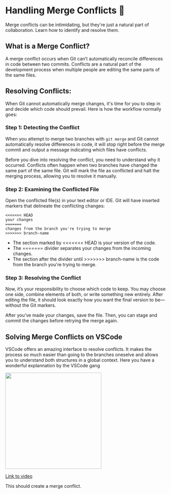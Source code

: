 # Handling Merge Conflicts 🚧

Merge conflicts can be intimidating, but they're just a natural part of collaboration. Learn how to identify and resolve them.

## What is a Merge Conflict?

A merge conflict occurs when Git can’t automatically reconcile differences in code between two commits. Conflicts are a natural part of the development process when multiple people are editing the same parts of the same files.

## Resolving Conflicts:

When Git cannot automatically merge changes, it's time for you to step in and decide which code should prevail. Here is how the workflow normally goes:

### Step 1: Detecting the Conflict

When you attempt to merge two branches with `git merge` and Git cannot automatically resolve differences in code, it will stop right before the merge commit and output a message indicating which files have conflicts.

Before you dive into resolving the conflict, you need to understand why it occurred. Conflicts often happen when two branches have changed the same part of the same file. Git will mark the file as conflicted and halt the merging process, allowing you to resolve it manually.

### Step 2: Examining the Conflicted File

Open the conflicted file(s) in your text editor or IDE. Git will have inserted markers that delineate the conflicting changes:

    <<<<<<< HEAD
    your changes
    =======
    changes from the branch you're trying to merge
    >>>>>>> branch-name

- The section marked by <<<<<<< HEAD is your version of the code.
- The ======= divider separates your changes from the incoming changes.
- The section after the divider until >>>>>>> branch-name is the code from the branch you're trying to merge.

### Step 3: Resolving the Conflict

Now, it’s your responsibility to choose which code to keep. You may choose one side, combine elements of both, or write something new entirely. After editing the file, it should look exactly how you want the final version to be—without the Git markers.

After you’ve made your changes, save the file. Then, you can stage and commit the changes before retrying the merge again. 

## Solving Merge Conflicts on VSCode

VSCode offers an amazing interface to resolve conflicts. It makes the process so much easier than going to the branches oneselve and allows you to understand both structures in a global context. Here you have a wonderful explannation by the VSCode gang

<img src="../images/HosPml1qkrghd.jpg" alt="" width="300" height="auto">

[Link to video](https://www.youtube.com/watch?v=HosPml1qkrg)


This should create a merge conflict.